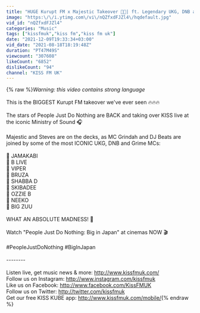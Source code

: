 ```yaml
---
title: "HUGE Kurupt FM x Majestic Takeover 🚨🔥| ft. Legendary UKG, DNB and Grime MCs"
image: "https:\/\/i.ytimg.com\/vi\/nQZfxdFJZl4\/hqdefault.jpg"
vid_id: "nQZfxdFJZl4"
categories: "Music"
tags: ["kissfmuk","kiss fm","kiss fm uk"]
date: "2021-12-09T19:33:34+03:00"
vid_date: "2021-08-18T18:19:48Z"
duration: "PT47M49S"
viewcount: "307608"
likeCount: "6852"
dislikeCount: "94"
channel: "KISS FM UK"
---
```

{% raw %}*Warning: this video contains strong language*<br /><br />This is the BIGGEST Kurupt FM takeover we've ever seen 🔥🔥🔥<br /><br />The stars of People Just Do Nothing are BACK and taking over KISS live at the iconic Ministry of Sound 🎧<br /><br />Majestic and Steves are on the decks, as MC Grindah and DJ Beats are joined by some of the most ICONIC UKG, DNB and Grime MCs:<br /><br />🎤 JAMAKABI<br />🎤 B LIVE<br />🎤 VIPER<br />🎤 BRUZA<br />🎤 SHABBA D<br />🎤 SKIBADEE<br />🎤 OZZIE B<br />🎤 NEEKO<br />🎤 BIG ZUU<br /><br />WHAT AN ABSOLUTE MADNESS! 🤯<br /><br />Watch &quot;People Just Do Nothing: Big in Japan&quot; at cinemas NOW 🎬<br /><br />#PeopleJustDoNothing #BigInJapan<br /><br />--------<br /><br />Listen live, get music news &amp; more: <a rel="nofollow" target="blank" href="http://www.kissfmuk.com/">http://www.kissfmuk.com/</a><br />Follow us on Instagram: <a rel="nofollow" target="blank" href="http://www.instagram.com/kissfmuk">http://www.instagram.com/kissfmuk</a><br />Like us on Facebook: <a rel="nofollow" target="blank" href="http://www.facebook.com/KissFMUK">http://www.facebook.com/KissFMUK</a><br />Follow us on Twitter: <a rel="nofollow" target="blank" href="http://twitter.com/kissfmuk">http://twitter.com/kissfmuk</a><br />Get our free KISS KUBE app: <a rel="nofollow" target="blank" href="http://www.kissfmuk.com/mobile/">http://www.kissfmuk.com/mobile/</a>{% endraw %}
